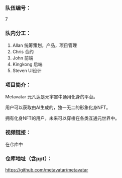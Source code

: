 ### 队伍编号：

7

### 队内分工：

1. Allan 统筹策划，产品，项目管理
2. Chris 合约
3. John 前端
4. Kingkong 后端
5. Steven UI设计

### 项目简介：

Metavatar 元凡达是元宇宙中通用化身的平台。

用户可以获取由AI生成的，独一无二的形象化身NFT。

拥有化身NFT的用户，未来可以穿梭在各类互通元世界中。

### 视频链接：

在仓库中

### 仓库地址（含ppt）：

https://github.com/metavatar/metavatar
